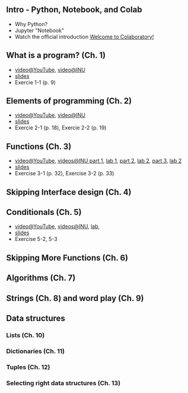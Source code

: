 ## Intro - Python, Notebook, and Colab
* Why Python?
* Jupyter "Notebook"
* Watch the official introduction [Welcome to Colaboratory!](https://colab.research.google.com/notebooks/welcome.ipynb)
  
## What is a program? (Ch. 1)
* [video@YouTube](https://youtu.be/OHAQAxvvLKo?list=PLOcV4sV2c9rzW9DlB_VLIzpMmYiiEiwY7), [video@INU](http://ok.inu.ac.kr/em/5e7f67e994844)
* [slides](http://ai.inu.ac.kr/python/1_program.html)
* Exercie 1-1 (p. 9)

## Elements of programming (Ch. 2)
* [video@YouTube](https://youtu.be/pJwuUfkhfr4?list=PLOcV4sV2c9rzW9DlB_VLIzpMmYiiEiwY7), [video@INU](http://ok.inu.ac.kr/em/5e7f61514cd0c)
* [slides](http://ai.inu.ac.kr/python/2_elements.html)
* Exercie 2-1 (p. 18), Exercie 2-2 (p. 19)


## Functions (Ch. 3)

* [video@YouTube](https://youtu.be/DHUc-RntZbk?list=PLOcV4sV2c9rzW9DlB_VLIzpMmYiiEiwY7), [videos@INU part 1](http://ok.inu.ac.kr/em/5e88d1b9e0652),
  [lab 1](http://ok.inu.ac.kr/em/5e88ddbbacc4),
  [part 2](http://ok.inu.ac.kr/em/5e88d6efe530d),
  [lab 2](http://ok.inu.ac.kr/em/5e88d153f7528),
  [part 3](http://ok.inu.ac.kr/em/5e88e6e117b30),
  [lab 2](http://ok.inu.ac.kr/em/5e8a3f27e35c)
* [slides](http://ai.inu.ac.kr/python/3_functions.html)
* Exercise 3-1 (p. 32), Exercise 3-2 (p. 33)

## Skipping Interface design (Ch. 4)


## Conditionals (Ch. 5)
* [video@YouTube](https://youtu.be/dlry7YkIMdg?list=PLOcV4sV2c9rzW9DlB_VLIzpMmYiiEiwY7), [videos@INU](http://ok.inu.ac.kr/em/5e9347652f1ba),
  [lab](http://ok.inu.ac.kr/em/5e93573cfa82c),
* [slides](http://ai.inu.ac.kr/python/4_conditionals.html)
* Exercise 5-2, 5-3


## Skipping More Functions (Ch. 6)



## Algorithms (Ch. 7)


## Strings (Ch. 8) and word play (Ch. 9)


## Data structures

### Lists (Ch. 10)
### Dictionaries (Ch. 11)
### Tuples (Ch. 12)
### Selecting right data structures (Ch. 13)
